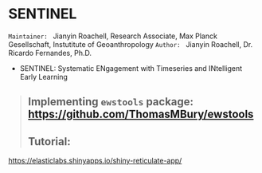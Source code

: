 # SENTINEL
`Maintainer: ` Jianyin Roachell, Research Associate, Max Planck Gesellschaft, Instutitute of Geoanthropology
`Author: ` Jianyin Roachell, Dr. Ricardo Fernandes, Ph.D.
- SENTINEL: Systematic ENgagement with Timeseries and INtelligent Early Learning

> ## Implementing `ewstools` package: https://github.com/ThomasMBury/ewstools
> ## Tutorial:
https://elasticlabs.shinyapps.io/shiny-reticulate-app/
